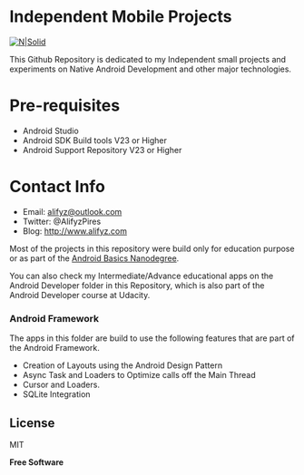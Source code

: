 # Independent Mobile Projects

[![N|Solid](https://cldup.com/dTxpPi9lDf.thumb.png)](https://nodesource.com/products/nsolid)

This Github Repository is dedicated to my Independent small projects and experiments on Native Android Development and other major technologies.



# Pre-requisites

  - Android Studio 
  - Android SDK Build tools V23 or Higher
  - Android Support Repository V23 or Higher


# Contact Info

- Email: alifyz@outlook.com
- Twitter: @AlifyzPires
- Blog: http://www.alifyz.com

Most of the projects in this repository were build only for education purpose or as part of the [Android Basics Nanodegree](https://br.udacity.com/course/android-basics-nanodegree-by-google--nd803). 


You can also check my Intermediate/Advance educational apps on the Android Developer folder in this Repository, which is also part of the Android Developer course at Udacity. 

### Android Framework

The apps in this folder are build to use the following features that are part of the Android Framework. 

- Creation of Layouts using the Android Design Pattern
- Async Task and Loaders to Optimize calls off the Main Thread
- Cursor and Loaders.
- SQLite Integration


License
----

MIT


**Free Software**

[//]: # (These are reference links used in the body of this note and get stripped out when the markdown processor does its job. There is no need to format nicely because it shouldn't be seen. Thanks SO - http://stackoverflow.com/questions/4823468/store-comments-in-markdown-syntax)




